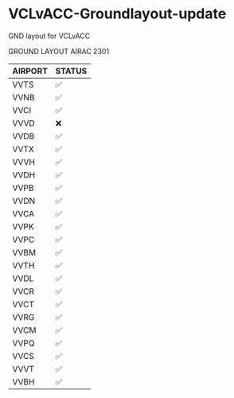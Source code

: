 # VCLvACC-Groundlayout-update
GND layout for VCLvACC

GROUND LAYOUT AIRAC 2301

| AIRPORT  | STATUS |
| ---------| ------ |
| VVTS  | ✅  |
| VVNB  | ✅  |
| VVCI  | ✅	|
| VVVD  | ❌	 |
| VVDB  | ✅ |
| VVTX  | ✅ |
| VVVH  | ✅ |
| VVDH  | ✅ |
| VVPB  | ✅|
| VVDN  | ✅ |
| VVCA  | ✅ |
| VVPK  | ✅ |
| VVPC  | ✅ |
| VVBM  | ✅ |
| VVTH  | ✅ |
| VVDL  | ✅ |
| VVCR  | ✅ |
| VVCT  | ✅ |
| VVRG  | ✅ |
| VVCM  | ✅ |
| VVPQ  | ✅ |
| VVCS  | ✅ |
| VVVT  | ✅ |
| VVBH  | ✅ |

